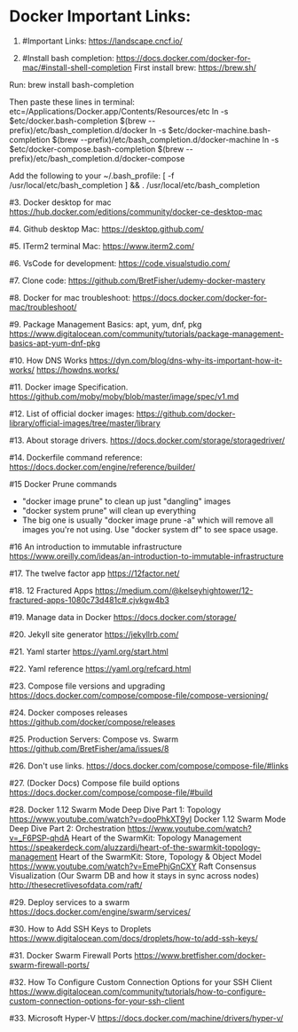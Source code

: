 Docker Important Links:
======================

1. #Important Links:
https://landscape.cncf.io/

2. #Install bash completion: https://docs.docker.com/docker-for-mac/#install-shell-completion
First install brew: https://brew.sh/

Run: brew install bash-completion

Then paste these lines in terminal:
etc=/Applications/Docker.app/Contents/Resources/etc
ln -s $etc/docker.bash-completion $(brew --prefix)/etc/bash_completion.d/docker
ln -s $etc/docker-machine.bash-completion $(brew --prefix)/etc/bash_completion.d/docker-machine
ln -s $etc/docker-compose.bash-completion $(brew --prefix)/etc/bash_completion.d/docker-compose

Add the following to your ~/.bash_profile:
[ -f /usr/local/etc/bash_completion ] && . /usr/local/etc/bash_completion

#3. Docker desktop for mac
https://hub.docker.com/editions/community/docker-ce-desktop-mac

#4. Github desktop Mac:
https://desktop.github.com/

#5. ITerm2 terminal Mac:
https://www.iterm2.com/

#6. VsCode for development:
https://code.visualstudio.com/

#7. Clone code:
https://github.com/BretFisher/udemy-docker-mastery

#8. Docker for mac troubleshoot:
https://docs.docker.com/docker-for-mac/troubleshoot/

#9. Package Management Basics: apt, yum, dnf, pkg
https://www.digitalocean.com/community/tutorials/package-management-basics-apt-yum-dnf-pkg

#10. How DNS Works
https://dyn.com/blog/dns-why-its-important-how-it-works/
https://howdns.works/

#11. Docker image Specification.
https://github.com/moby/moby/blob/master/image/spec/v1.md

#12. List of official docker images:
https://github.com/docker-library/official-images/tree/master/library

#13. About storage drivers.
https://docs.docker.com/storage/storagedriver/

#14. Dockerfile command reference:
https://docs.docker.com/engine/reference/builder/

#15 Docker Prune commands
- "docker image prune" to clean up just "dangling" images
- "docker system prune" will clean up everything
- The big one is usually "docker image prune -a" which will remove all images you're not using. Use "docker system df" to see space usage.

#16 An introduction to immutable infrastructure
https://www.oreilly.com/ideas/an-introduction-to-immutable-infrastructure

#17. The twelve factor app
https://12factor.net/

#18. 12 Fractured Apps
https://medium.com/@kelseyhightower/12-fractured-apps-1080c73d481c#.cjvkgw4b3

#19. Manage data in Docker
https://docs.docker.com/storage/

#20. Jekyll site generator
https://jekyllrb.com/

#21. Yaml starter
https://yaml.org/start.html

#22. Yaml reference
https://yaml.org/refcard.html

#23. Compose file versions and upgrading
https://docs.docker.com/compose/compose-file/compose-versioning/

#24. Docker composes releases
https://github.com/docker/compose/releases

#25. Production Servers: Compose vs. Swarm
https://github.com/BretFisher/ama/issues/8

#26. Don't use links.
https://docs.docker.com/compose/compose-file/#links

#27. (Docker Docs) Compose file build options
https://docs.docker.com/compose/compose-file/#build

#28. Docker 1.12 Swarm Mode Deep Dive Part 1: Topology
https://www.youtube.com/watch?v=dooPhkXT9yI
Docker 1.12 Swarm Mode Deep Dive Part 2: Orchestration
https://www.youtube.com/watch?v=_F6PSP-qhdA
Heart of the SwarmKit: Topology Management
https://speakerdeck.com/aluzzardi/heart-of-the-swarmkit-topology-management
Heart of the SwarmKit: Store, Topology & Object Model
https://www.youtube.com/watch?v=EmePhjGnCXY
Raft Consensus Visualization (Our Swarm DB and how it stays in sync across nodes)
http://thesecretlivesofdata.com/raft/

#29. Deploy services to a swarm
https://docs.docker.com/engine/swarm/services/

#30. How to Add SSH Keys to Droplets
https://www.digitalocean.com/docs/droplets/how-to/add-ssh-keys/

#31. Docker Swarm Firewall Ports
https://www.bretfisher.com/docker-swarm-firewall-ports/

#32. How To Configure Custom Connection Options for your SSH Client
https://www.digitalocean.com/community/tutorials/how-to-configure-custom-connection-options-for-your-ssh-client

#33. Microsoft Hyper-V
https://docs.docker.com/machine/drivers/hyper-v/


